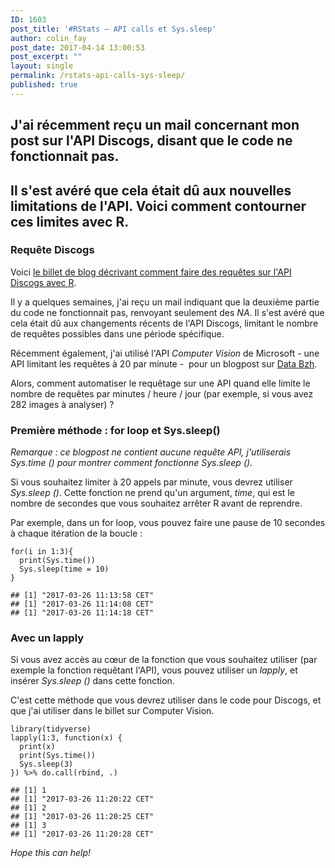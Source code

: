 ```yaml
---
ID: 1603
post_title: '#RStats — API calls et Sys.sleep'
author: colin_fay
post_date: 2017-04-14 13:00:53
post_excerpt: ""
layout: single
permalink: /rstats-api-calls-sys-sleep/
published: true
---
```

<h2>J'ai récemment reçu un mail concernant mon post sur l'API Discogs, disant que le code ne fonctionnait pas.</h2>
<h2>Il s'est avéré que cela était dû aux nouvelles limitations de l'API. Voici comment contourner ces limites avec R.
<!--more--></h2>
<h3>Requête Discogs</h3>
Voici <a href="http://colinfay.me/data-vinyles-bibliotheque-discogs-r/" target="_blank">le billet de blog décrivant comment faire des requêtes sur l'API Discogs avec R</a>.

Il y a quelques semaines, j'ai reçu un mail indiquant que la deuxième partie du code ne fonctionnait pas, renvoyant seulement des <em>NA</em>. Il s'est avéré que cela était dû aux changements récents de l'API Discogs, limitant le nombre de requêtes possibles dans une période spécifique.

Récemment également, j'ai utilisé l'API <em>Computer Vision</em> de Microsoft - une API limitant les requêtes à 20 par minute -  pour un blogpost sur <a href="http://data-bzh.fr">Data Bzh</a>.

Alors, comment automatiser le requêtage sur une API quand elle limite le nombre de requêtes par minutes / heure / jour (par exemple, si vous avez 282 images à analyser) ?
<h3>Première méthode : for loop et Sys.sleep()</h3>
<em>Remarque : ce blogpost ne contient aucune requête API, j'utiliserais Sys.time () pour montrer comment fonctionne Sys.sleep ().
</em>

Si vous souhaitez limiter à 20 appels par minute, vous devrez utiliser <em>Sys.sleep ()</em>. Cette fonction ne prend qu'un argument, <em>time</em>, qui est le nombre de secondes que vous souhaitez arrêter R avant de reprendre.

Par exemple, dans un for loop, vous pouvez faire une pause de 10 secondes à chaque itération de la boucle :
<pre class="r"><code>for(i in 1:3){
  print(Sys.time())
  Sys.sleep(time = 10)
}</code></pre>
<pre><code>## [1] "2017-03-26 11:13:58 CET"
## [1] "2017-03-26 11:14:08 CET"
## [1] "2017-03-26 11:14:18 CET"</code></pre>
<h3>Avec un lapply</h3>
Si vous avez accès au cœur de la fonction que vous souhaitez utiliser (par exemple la fonction requêtant l'API), vous pouvez utiliser un <em>lapply</em>, et insérer <em>Sys.sleep ()</em> dans cette fonction.

C'est cette méthode que vous devrez utiliser dans le code pour Discogs, et que j'ai utiliser dans le billet sur Computer Vision.
<pre class="r"><code>library(tidyverse)</code>
<code>lapply(1:3, function(x) {
  print(x)
  print(Sys.time()) 
  Sys.sleep(3)
}) %&gt;% do.call(rbind, .) </code></pre>
<pre><code>## [1] 1
## [1] "2017-03-26 11:20:22 CET"
## [1] 2
## [1] "2017-03-26 11:20:25 CET"
## [1] 3
## [1] "2017-03-26 11:20:28 CET"
</code></pre>
<em>Hope this can help!</em>
